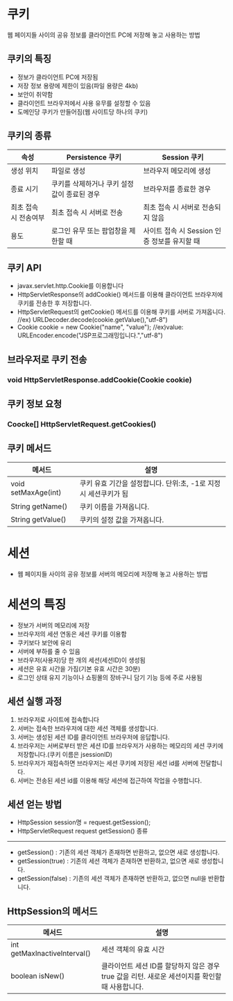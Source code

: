 쿠키
================
웹 페이지들 사이의 공유 정보를 클라이언트 PC에 저장해 놓고 사용하는 방법

쿠키의 특징
--------------------
* 정보가 클라이언트 PC에 저장됨
* 저장 정보 용량에 제한이 있음(파일 용량은 4kb)
* 보안이 취약함
* 클라이언트 브라우저에서 사용 유무를 설정할 수 있음
* 도메인당 쿠키가 만들어짐(웹 사이트당 하나의 쿠키)

쿠키의 종류
----------------------
|속성|Persistence 쿠키|Session 쿠키|
|------|---|---|
|생성 위치|파일로 생성|브라우저 메모리에 생성|
|종료 시기|쿠키를 삭제하거나 쿠키 설정 값이 종료된 경우|브라우저를 종료한 경우|
|최초 접속 시 전송여부|최초 접속 시 서버로 전송|최초 접속 시 서버로 전송되지 않음|
|용도|로그인 유무 또는 팝업창을 제한할 때|사이트 접속 시 Session 인증 정보를 유지할 때|

쿠키 API
-----------------------
* javax.servlet.http.Cookie를 이용합니다
* HttpServletResponse의 addCookie() 메서드를 이용해 클라이언트 브라우저에 쿠키를 전송한 후 저장합니다.
* HttpServletRequest의 getCookie() 메서드를 이용해 쿠키를 서버로 가져옵니다. //ex) URLDecoder.decode(cookie.getValue(),"utf-8")
* Cookie cookie = new Cookie("name", "value");  //ex)value: URLEncoder.encode("JSP프로그래밍입니다.","utf-8")

브라우저로 쿠키 전송
-----------
### void HttpServletResponse.addCookie(Cookie cookie)

쿠키 정보 요청
------------------
###  Coocke[] HttpServletRequest.getCookies()


쿠키 메서드
-------------------------
|메서드|설명|
|--------|-------|
|void setMaxAge(int)|쿠키 유효 기간을 설정합니다. 단위:초, -1로 지정시 세션쿠키가 됨|
|String getName()|쿠키 이름을 가져옵니다.|
|String getValue()|쿠키의 설정 값을 가져옵니다.|

세션
====================
* 웹 페이지들 사이의 공유 정보를 서버의 메모리에 저장해 놓고 사용하는 방법

세션의 특징
======================
* 정보가 서버의 메모리에 저장
* 브라우저의 세션 연동은 세션 쿠키를 이용함
* 쿠키보다 보안에 유리
* 서버에 부하를 줄 수 있음
* 브라우저(사용자)당 한 개의 세션(세션ID)이 생성됨
* 세션은 유효 시간을 가짐(기본 유효 시간은 30분)
* 로그인 상태 유지 기능이나 쇼핑몰의 장바구니 담기 기능 등에 주로 사용됨

세션 실행 과정
-----------------------
1. 브라우저로 사이트에 접속합니다
2. 서버는 접속한 브라우저에 대한 세션 객체를 생성합니다.
3. 서버는 생성된 세션 ID를 클라이언트 브라우저에 응답합니다.
4. 브라우저는 서버로부터 받은 세션 ID를 브라우저가 사용하는 메모리의 세션 쿠키에 저장합니다.(쿠키 이름은 jsessionID)
5. 브라우저가 재접속하면 브라우저는 세션 쿠키에 저장된 세션 id를 서버에 전달합니다.
6. 서버는 전송된 세션 id를 이용해 해당 세션에 접근하여 작업을 수행합니다.

세션 얻는 방법
-------------------
* HttpSession session명 = request.getSession();
* HttpServletRequest request
getSession() 종류
-----------------------
* getSession() : 기존의 세션 객체가 존재하면 반환하고, 없으면 새로 생성합니다.
* getSession(true) : 기존의 세션 객체가 존재하면 반환하고, 없으면 새로 생성합니다.
* getSession(false) : 기존의 세션 객체가 존재하면 반환하고, 없으면 null을 반환합니다.

HttpSession의 메서드
----------------------
|메서드|설명|
|--------|-------|
|int getMaxInactiveInterval()|세션 객체의 유효 시간|
|boolean isNew()|클라이언트 세션 ID를 할당하지 않은 경우 true 값을 리턴. 새로운 세션이지를 확인할 때 사용합니다.|
